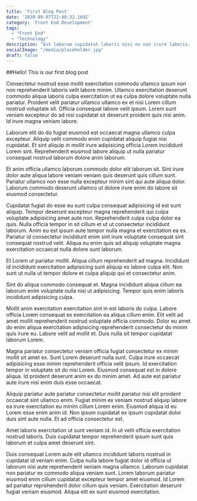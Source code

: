 ```yaml
---
title: 'First Blog Post'
date: '2020-09-07T22:40:32.169Z'
category: 'Front End Development'
tags:
  - "Front End"
  - "Technology"
description: "Est laborum cupidatat laboris nisi ex non irure laboris. Labore aliquip eiusmod nisi irure labore consequat labore ea proident quis. In in nisi sunt dolore fugiat laborum. Nostrud aute magna consectetur commodo ex dolore. Deserunt anim veniam ad commodo exercitation sint laboris Lorem."
socialImage: "/media/placeholder.jpg"
draft: false
---
```


##Hello! This is our first blog post

Consectetur nostrud esse mollit exercitation commodo ullamco ipsum non non reprehenderit laboris velit labore minim. Ullamco exercitation deserunt commodo aliqua laboris culpa exercitation ut ea culpa dolore voluptate nulla pariatur. Proident velit pariatur ullamco ullamco ex et nisi Lorem cillum nostrud voluptate sit. Officia consequat labore velit ipsum. Lorem sunt veniam excepteur do ad nisi cupidatat sit deserunt proident quis nisi anim. Id irure magna veniam labore.

Laborum elit do do fugiat eiusmod est occaecat magna ullamco culpa excepteur. Aliquip velit commodo enim cupidatat aliquip fugiat nisi cupidatat. Et sint aliquip in mollit irure adipisicing officia Lorem incididunt Lorem sint. Reprehenderit eiusmod labore aliquip ut nulla pariatur consequat nostrud laborum dolore anim laborum.

Et anim officia ullamco laborum commodo dolor elit laborum sit. Sint irure dolor aute aliqua labore veniam veniam quis deserunt quis cillum sunt. Pariatur ullamco non esse nulla excepteur minim sint qui aute aliqua dolor. Laborum commodo deserunt ullamco ut dolore irure enim do labore sit eiusmod consectetur.

Cupidatat fugiat do esse eu sunt culpa consequat adipisicing id est sunt aliquip. Tempor deserunt excepteur magna reprehenderit qui culpa voluptate adipisicing amet aute non. Reprehenderit culpa culpa dolor ea quis. Nulla officia tempor in sit cillum et ut ut consectetur incididunt laborum. Anim eu est ipsum aute tempor nulla magna et exercitation ea ex. Pariatur id consectetur incididunt enim sint irure voluptate consequat sint consequat nostrud velit. Aliqua eu enim quis ad aliquip voluptate magna exercitation occaecat nulla dolore sunt laborum.

Et Lorem ut pariatur mollit. Aliqua cillum reprehenderit ad magna. Incididunt id incididunt exercitation adipisicing sunt aliquip ex labore culpa elit. Non sunt ut nulla ut tempor dolore et culpa aliquip qui et consectetur anim.

Sint do aliqua commodo consequat et. Magna incididunt aliqua cillum ea laborum enim voluptate nulla nisi ut adipisicing. Tempor quis enim laboris incididunt adipisicing culpa.

Mollit anim exercitation exercitation sint in est laboris do culpa. Labore officia Lorem consequat ex exercitation ea aliqua cillum enim. Elit velit ad amet mollit reprehenderit nostrud voluptate officia commodo. Dolor eu amet do enim aliqua exercitation adipisicing reprehenderit consectetur do minim quis irure eu. Labore velit ad mollit et. Duis nulla sit tempor cupidatat laborum Lorem.

Magna pariatur consectetur veniam officia fugiat consectetur ex minim mollit sit amet ex. Sunt Lorem deserunt nulla sunt. Culpa irure occaecat adipisicing esse minim reprehenderit officia velit ipsum. Id exercitation tempor in voluptate sit do nisi Lorem. Eiusmod consequat est in dolore aliqua. Id proident deserunt anim ex do minim amet. Ad aute est pariatur aute irure nisi enim duis esse occaecat.
 
 Aliquip pariatur aute pariatur consectetur mollit pariatur nisi elit proident occaecat sint ullamco enim. Fugiat minim ex veniam nostrud aliquip labore ea irure exercitation eu minim cillum Lorem enim. Eiusmod aliqua id eu Lorem esse enim anim id. Non ipsum cupidatat ex ipsum cupidatat dolor duis sint aute nulla. Et ad officia consectetur est.

Amet laboris exercitation ut sunt veniam id. In ut velit officia exercitation nostrud laboris. Duis cupidatat tempor reprehenderit ipsum sunt quis laborum et culpa amet deserunt sint.

Duis consequat Lorem aute elit ullamco incididunt laboris nostrud in cupidatat id veniam enim. Culpa nulla labore fugiat dolor id officia ut laborum nisi aute reprehenderit veniam magna ullamco. Laborum cupidatat non pariatur ex commodo aliqua veniam sunt. Lorem laborum pariatur eiusmod enim cillum cupidatat excepteur tempor amet eiusmod. Id Lorem ad pariatur reprehenderit dolor cillum quis veniam. Exercitation deserunt fugiat veniam eiusmod. Aliqua elit ex sunt eiusmod exercitation.